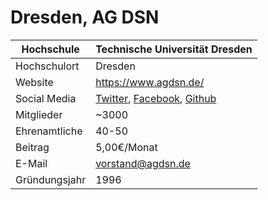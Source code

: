 # Dresden, AG DSN

Hochschule     | Technische Universität Dresden
---------------|----------------------------------------------------------------------------------------------------------------------------------------
Hochschulort   | Dresden
Website        | <https://www.agdsn.de/>
Social Media   | [Twitter](https://twitter.com/ag_dsn), [Facebook](https://www.facebook.com/DresdnerStudentenNetz/), [Github](https://github.com/agdsn)
Mitglieder     | ~3000
Ehrenamtliche  | 40-50
Beitrag        | 5,00€/Monat
E-Mail         | [vorstand@agdsn.de](/mailto/vorstand@agdsn.de)
Gründungsjahr  | 1996
